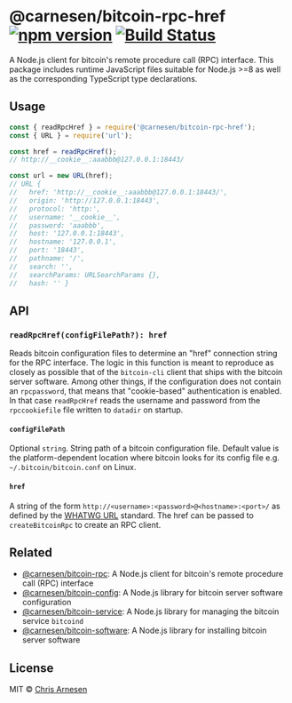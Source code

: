 # @carnesen/bitcoin-rpc-href [![npm version](https://badge.fury.io/js/%40carnesen%2Fbitcoin-rpc-href.svg)](https://badge.fury.io/js/%40carnesen%2Fbitcoin-rpc-href) [![Build Status](https://travis-ci.com/carnesen/bitcoin-rpc-href.svg?branch=master)](https://travis-ci.com/carnesen/bitcoin-rpc-href)

A Node.js client for bitcoin's remote procedure call (RPC) interface. This package includes runtime JavaScript files suitable for Node.js >=8 as well as the corresponding TypeScript type declarations.

## Usage

```ts
const { readRpcHref } = require('@carnesen/bitcoin-rpc-href');
const { URL } = require('url');

const href = readRpcHref();
// http://__cookie__:aaabbb@127.0.0.1:18443/

const url = new URL(href);
// URL {
//   href: 'http://__cookie__:aaabbb@127.0.0.1:18443/',
//   origin: 'http://127.0.0.1:18443',
//   protocol: 'http:',
//   username: '__cookie__',
//   password: 'aaabbb',
//   host: '127.0.0.1:18443',
//   hostname: '127.0.0.1',
//   port: '18443',
//   pathname: '/',
//   search: '',
//   searchParams: URLSearchParams {},
//   hash: '' }
```
## API

### `readRpcHref(configFilePath?): href`
Reads bitcoin configuration files to determine an "href" connection string for the RPC interface. The logic in this function is meant to reproduce as closely as possible that of the `bitcoin-cli` client that ships with the bitcoin server software. Among other things, if the configuration does not contain an `rpcpassword`, that means that "cookie-based" authentication is enabled. In that case `readRpcHref` reads the username and password from the `rpccookiefile` file written to `datadir` on startup.

#### `configFilePath`
Optional `string`. String path of a bitcoin configuration file. Default value is the platform-dependent location where bitcoin looks for its config file e.g. `~/.bitcoin/bitcoin.conf` on Linux.

#### `href`
A string of the form `http://<username>:<password>@<hostname>:<port>/` as defined by the [WHATWG URL](https://nodejs.org/api/url.html#url_the_whatwg_url_api) standard. The href can be passed to `createBitcoinRpc` to create an RPC client. 

## Related
- [@carnesen/bitcoin-rpc](https://github.com/carnesen/bitcoin-rpc): A Node.js client for bitcoin's remote procedure call (RPC) interface
- [@carnesen/bitcoin-config](https://github.com/carnesen/bitcoin-config): A Node.js library for bitcoin server software configuration
- [@carnesen/bitcoin-service](https://github.com/carnesen/bitcoin-service): A Node.js library for managing the bitcoin service `bitcoind`
- [@carnesen/bitcoin-software](https://github.com/carnesen/bitcoin-software): A Node.js library for installing bitcoin server software

## License

MIT © [Chris Arnesen](https://www.carnesen.com)

